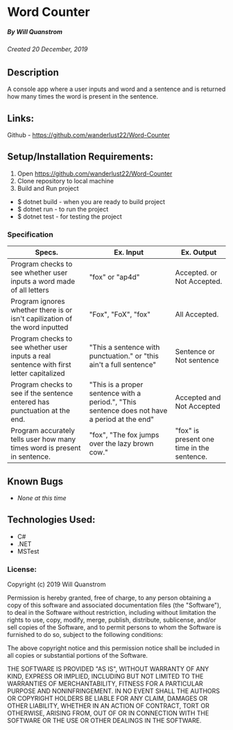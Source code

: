 # Word Counter
##### By Will Quanstrom
###### Created 20 December, 2019

## Description

A console app where a user inputs and word and a sentence and is returned how many times the word is present in the sentence.

## Links:

Github - https://github.com/wanderlust22/Word-Counter

## Setup/Installation Requirements:

1. Open https://github.com/wanderlust22/Word-Counter
2. Clone repository to local machine 
3. Build and Run project

  - $ dotnet build - when you are ready to build project
  - $ dotnet run - to run the project 
  - $ dotnet test - for testing the project
  

### Specification

| Specs.  | Ex. Input  | Ex. Output   |
|---|---|---|
| Program checks to see whether user inputs a word made of all letters | "fox" or "ap4d"  | Accepted. or Not Accepted.  |
| Program ignores whether there is or isn't capilization of the word inputted | "Fox", "FoX", "fox" | All Accepted. |
| Program checks to see whether user inputs a real sentence with first letter capitalized  | "This a sentence with punctuation." or  "this ain't a full sentence"  | Sentence or Not sentence  |
| Program checks to see if the sentence entered has punctuation at the end. | "This is a proper sentence with a period.", "This sentence does not have a period at the end" | Accepted and Not Accepted |
| Program accurately tells user how many times word is present in sentence.  | "fox", "The fox jumps over the lazy brown cow."  | "fox" is present one time in the sentence.  |


## Known Bugs

* _None at this time_

## Technologies Used:

* C#
* .NET
* MSTest

### License:

Copyright (c) 2019 Will Quanstrom

Permission is hereby granted, free of charge, to any person obtaining a copy of this software and associated documentation files (the "Software"), to deal in the Software without restriction, including without limitation the rights to use, copy, modify, merge, publish, distribute, sublicense, and/or sell copies of the Software, and to permit persons to whom the Software is furnished to do so, subject to the following conditions:

The above copyright notice and this permission notice shall be included in all copies or substantial portions of the Software.

THE SOFTWARE IS PROVIDED "AS IS", WITHOUT WARRANTY OF ANY KIND, EXPRESS OR IMPLIED, INCLUDING BUT NOT LIMITED TO THE WARRANTIES OF MERCHANTABILITY, FITNESS FOR A PARTICULAR PURPOSE AND NONINFRINGEMENT. IN NO EVENT SHALL THE AUTHORS OR COPYRIGHT HOLDERS BE LIABLE FOR ANY CLAIM, DAMAGES OR OTHER LIABILITY, WHETHER IN AN ACTION OF CONTRACT, TORT OR OTHERWISE, ARISING FROM, OUT OF OR IN CONNECTION WITH THE SOFTWARE OR THE USE OR OTHER DEALINGS IN THE SOFTWARE.